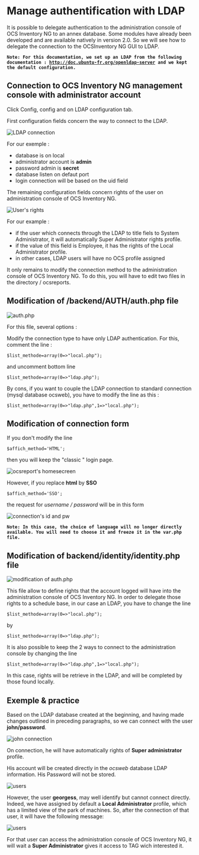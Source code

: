 # Manage authentification with LDAP

It is possible to delegate authentication to the administration console of OCS Inventory NG to an annex
database. Some modules have already been developed and are available natively in version 2.0. So we will
see how to delegate the connection to the OCSInventory NG GUI to LDAP.

**`Note: For this documentation, we set up an LDAP from the following documentation :
`[`http://doc.ubuntu-fr.org/openldap-server`](http://doc.ubuntu-fr.org/openldap-server)`
and we kept the default configuration.`**

## Connection to OCS Inventory NG management console with administrator account

Click Config, config and on LDAP configuration tab.

First configuration fields concern the way to connect to the LDAP.

![LDAP connection](../../img/server/reports/ldap_2.png)

For our exemple :

* database is on local
* administrator account is **admin**
* password admin is **secret**
* database listen on defaut port
* login connection will be based on the uid field

The remaining configuration fields concern rights of the user on administration console of OCS Inventory NG.

![User's rights](../../img/server/reports/ldap_3.png)

For our example :

* if the user which connects through the LDAP to title fiels to System Administrator,
it will automatically Super Administrator rights profile.
* if the value of this field is Employee, it has the rights of the Local Administrator profile.
* in other cases, LDAP users will have no OCS profile assigned

It only remains to modify the connection method to the administration console of OCS Inventory NG.
To do this, you will have to edit two files in the directory / ocsreports.

## Modification of /backend/AUTH/auth.php file

![auth.php](../../img/server/reports/ldap_4.jpg)

For this file, several options :

Modify the connection type to have only LDAP authentication. For this, comment the line :

    $list_methode=array(0=>"local.php");

and uncomment bottom line

    $list_methode=array(0=>"ldap.php");

By cons, if you want to couple the LDAP connection to standard connection (mysql database ocsweb),
you have to modify the line as this :

    $list_methode=array(0=>"ldap.php",1=>"local.php");

## Modification of connection form

If you don't modify the line

    $affich_method='HTML';

then you will keep the "classic " login page.

![ocsreport's homesecreen](../../img/server/reports/ldap_5.png)

However, if you replace **html** by **SSO**

    $affich_method='SSO';

the request for _username / password_ will be in this form

![connection's id and pw](../../img/server/reports/ldap_6.jpg)

**`Note: In this case, the choice of language will no longer directly available.
You will need to choose it and freeze it in the var.php file.`**

## Modification of backend/identity/identity.php file

![modification of auth.php](../../img/server/reports/ldap_7.jpg)

This file allow to define rights that the account logged will have into the administration console of
OCS Inventory NG. In order to delegate those rights to a schedule base, in our case an LDAP,
you have to change the line

    $list_methode=array(0=>"local.php");

by

    $list_methode=array(0=>"ldap.php");

It is also possible to keep the 2 ways to connect to the administration console by changing the line

    $list_methode=array(0=>"ldap.php",1=>"local.php");

In this case, rights will be retrieve in the LDAP, and will be completed by those found locally.

## Exemple & practice

Based on the LDAP database created at the beginning, and having made changes outlined in
preceding paragraphs, so we can connect with the user **john/password**.

![john connection](../../img/server/reports/ldap_8.png)

On connection, he will have automatically rights of **Super administrator** profile.

His account will be created directly in the _ocsweb_ database LDAP information. His Password will
not be stored.

![users](../../img/server/reports/ldap_9.png)

However, the user **georgess**, may well identify but cannot connect directly. Indeed, we have assigned by
default a **Local Administrator** profile, which has a limited view of the park of machines.
So, after the connection of that user, it will have the following message:

![users](../../img/server/reports/ldap_9.png)

For that user can access the administration console of OCS Inventory NG, it will wait a
**Super Administrator** gives it access to TAG wich interested it.
